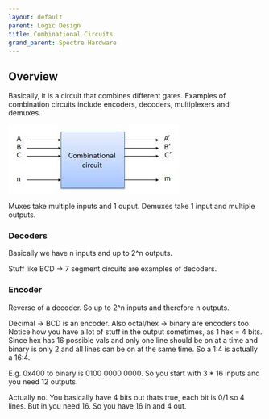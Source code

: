 ```yaml
---
layout: default
parent: Logic Design
title: Combinational Circuits
grand_parent: Spectre Hardware
---
```


## Overview

Basically, it is a circuit that combines different gates. Examples of combination circuits include encoders, decoders, multiplexers and demuxes.

![](/docs/assets/img/combinational_circuit_blockdiagram.jpg)

Muxes take multiple inputs and 1 ouput. Demuxes take 1 input and multiple outputs.

### Decoders

Basically we have n inputs and up to 2^n outputs.

Stuff like BCD -> 7 segment circuits are examples of decoders.

### Encoder

Reverse of a decoder. So up to 2^n inputs and therefore n outputs.

Decimal -> BCD is an encoder. Also octal/hex -> binary are encoders too. Notice how you have a lot of stuff in the output sometimes, as 1 hex = 4 bits. Since hex has 16 possible vals and only one line should be on at a time and binary is only 2 and all lines can be on at the same time. So a 1:4 is actually a 16:4.

E.g. 0x400 to binary is 0100 0000 0000. So you start with 3 * 16 inputs and you need 12 outputs.

Actually no. You basically have 4 bits out thats true, each bit is 0/1 so 4 lines. But in you need 16. So you have 16 in and 4 out.

